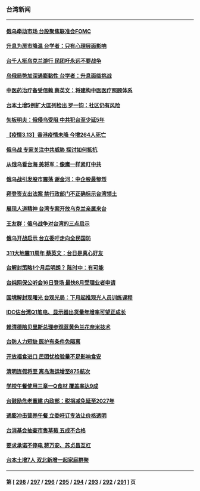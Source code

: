 ### 台湾新闻
---
#### [俄乌牵动市场 台股聚焦联准会FOMC](../../pages/ncid1349361/n13643105.md) 
#### [升息为房市降温 台学者：只有心理层面影响](../../pages/ncid1349361/n13643108.md) 
#### [台千人挺乌克兰游行 民团吁永远不要战争](../../pages/ncid1349361/n13643100.md) 
#### [乌俄局势加深通膨黏性 台学者：升息面临挑战](../../pages/ncid1349361/n13643111.md) 
#### [中医药治疗备受信赖 蔡英文：将建构中医医疗照顾体系](../../pages/ncid1349361/n13643012.md) 
#### [台本土增5例扩大匡列检出  罗一钧：社区仍有风险](../../pages/ncid1349361/n13643010.md) 
#### [矢板明夫：俄侵乌受阻 中共犯台至少延5年](../../pages/ncid1349361/n13642903.md) 
#### [【疫情3.13】香港疫情未降 今增264人死亡](../../pages/ncid1349361/n13642734.md) 
#### [俄乌战 专家关注中共威胁 探讨如何抵抗](../../pages/ncid1349361/n13641196.md) 
#### [从俄乌看台海 美将军：像鹰一样紧盯中共](../../pages/ncid1349361/n13637731.md) 
#### [俄乌战引发股市震荡 谢金河：中企股最惨烈](../../pages/ncid1349361/n13640319.md) 
#### [拜登签支出法案 禁行政部门不正确标示台湾领土](../../pages/ncid1349361/n13640363.md) 
#### [展现人道精神 台湾专案开放乌克兰亲属来台](../../pages/ncid1349361/n13640186.md) 
#### [王友群：俄乌战争对台湾的三点启示](../../pages/ncid1349361/n13637716.md) 
#### [俄乌开战启示 台立委吁走向全民国防](../../pages/ncid1349361/n13639435.md) 
#### [311大地震11周年 蔡英文：台日是真心好友](../../pages/ncid1349361/n13639288.md) 
#### [台解封策略1个月后明朗？ 陈时中：有可能](../../pages/ncid1349361/n13639246.md) 
#### [台纯网保公听会16日登场 最快8月受理业者申请](../../pages/ncid1349361/n13639390.md) 
#### [国境解封现曙光 台观光局：下月起推观光人员训练课程](../../pages/ncid1349361/n13639255.md) 
#### [IDC估台湾Q1笔电、显示器出货量年增率可望正成长](../../pages/ncid1349361/n13639266.md) 
#### [赖清德陪贝里斯总理参观蓝黄色兰花奈米技术](../../pages/ncid1349361/n13639174.md) 
#### [台防人力短缺 医护有条件免隔离](../../pages/ncid1349361/n13639248.md) 
#### [开放福食进口 民团忧检验量不足影响食安](../../pages/ncid1349361/n13639282.md) 
#### [清明连假将至 离岛海运增至875航次](../../pages/ncid1349361/n13639284.md) 
#### [学校午餐使用三章一Q食材 覆盖率达9成](../../pages/ncid1349361/n13639286.md) 
#### [台鼓励危老重建 内政部：税捐减免延至2027年](../../pages/ncid1349361/n13639299.md) 
#### [通膨冲击营养午餐 立委吁订专法让价格透明](../../pages/ncid1349361/n13639293.md) 
#### [台消基会抽查市售草莓 五成不合格](../../pages/ncid1349361/n13639250.md) 
#### [要求承诺不停电 蒋万安、苏贞昌互杠](../../pages/ncid1349361/n13639211.md) 
#### [台本土增7人   双北新增一起家庭群聚](../../pages/ncid1349361/n13639214.md) 

---
#### 第 [ [298](./298.md) / [297](./297.md) / [296](./296.md) / [295](./295.md) / [294](./294.md) / [293](./293.md) / [292](./292.md) / [291](./291.md) ] 页
